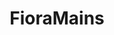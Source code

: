 ---
title: FioraMains
crosslinks:
- summonerschool
- leagueoflegends
- LoLeventVoDs
- YIMO
- ViMains
- gangplankmains
- Dariusmains
- YasuoMains
- KoreanAdvice
- Rivenmains
---